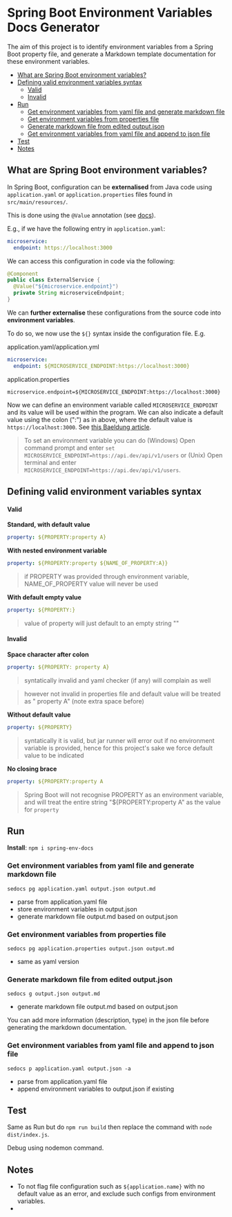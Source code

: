 # Spring Boot Environment Variables Docs Generator

The aim of this project is to identify environment variables from a Spring Boot property file, and generate a Markdown template documentation for these environment variables.

- [What are Spring Boot environment variables?](#what-are-spring-boot-environment-variables)
- [Defining valid environment variables syntax](#defining-valid-environment-variables-syntax)
    - [Valid](#valid)
    - [Invalid](#invalid)
- [Run](#run)
  - [Get environment variables from yaml file and generate markdown file](#get-environment-variables-from-yaml-file-and-generate-markdown-file)
  - [Get environment variables from properties file](#get-environment-variables-from-properties-file)
  - [Generate markdown file from edited output.json](#generate-markdown-file-from-edited-outputjson)
  - [Get environment variables from yaml file and append to json file](#get-environment-variables-from-yaml-file-and-append-to-json-file)
- [Test](#test)
- [Notes](#notes)


## What are Spring Boot environment variables?

In Spring Boot, configuration can be **externalised** from Java code using `application.yaml` or `application.properties` files found in `src/main/resources/`.

This is done using the `@Value` annotation (see [docs](https://docs.spring.io/spring-framework/reference/core/beans/annotation-config/value-annotations.html)).

E.g., if we have the following entry in `application.yaml`:

```yaml
microservice:
  endpoint: https://localhost:3000
```

We can access this configuration in code via the following:

```java
@Component
public class ExternalService {
  @Value("${microservice.endpoint}")
  private String microserviceEndpoint;
}
```

We can **further externalise** these configurations from the source code into **environment variables**.

To do so, we now use the `${}` syntax inside the configuration file. E.g.

application.yaml/application.yml
```yaml
microservice:
  endpoint: ${MICROSERVICE_ENDPOINT:https://localhost:3000}
```
application.properties
```properties
microservice.endpoint=${MICROSERVICE_ENDPOINT:https://localhost:3000}
```

Now we can define an environment variable called `MICROSERVICE_ENDPOINT` and its value will be used within the program. We can also indicate a default value using the colon (":") as in above, where the default value is `https://localhost:3000`. See [this Baeldung article](https://www.baeldung.com/spring-boot-properties-env-variables).

> To set an environment variable you can do (Windows) Open command prompt and enter `set MICROSERVICE_ENDPOINT=https://api.dev/api/v1/users` or (Unix) Open terminal and enter `MICROSERVICE_ENDPOINT=https://api.dev/api/v1/users`.

## Defining valid environment variables syntax

#### Valid

**Standard, with default value**
```yaml
property: ${PROPERTY:property A}
```

**With nested environment variable**
```yaml
property: ${PROPERTY:property ${NAME_OF_PROPERTY:A}}
```
> if PROPERTY was provided through environment variable, NAME_OF_PROPERTY value will never be used

**With default empty value**
```yaml
property: ${PROPERTY:}
```
> value of property will just default to an empty string ""

#### Invalid

**Space character after colon**
```yaml
property: ${PROPERTY: property A}
```
> syntatically invalid and yaml checker (if any) will complain as well

> however not invalid in properties file and default value will be treated as " property A" (note extra space before)

**Without default value**
```yaml
property: ${PROPERTY}
```
> syntatically it is valid, but jar runner will error out if no environment variable is provided, hence for this project's sake we force default value to be indicated

**No closing brace**
```yaml
property: ${PROPERTY:property A
```
> Spring Boot will not recognise PROPERTY as an environment variable, and will treat the entire string "${PROPERTY:property A" as the value for `property`

## Run

**Install**: `npm i spring-env-docs`

### Get environment variables from yaml file and generate markdown file

```
sedocs pg application.yaml output.json output.md
```

- parse from application.yaml file
- store environment variables in output.json
- generate markdown file output.md based on output.json

### Get environment variables from properties file

```
sedocs pg application.properties output.json output.md
```

- same as yaml version

### Generate markdown file from edited output.json

```
sedocs g output.json output.md
```

- generate markdown file output.md based on output.json

You can add more information (description, type) in the json file before generating the markdown documentation.

### Get environment variables from yaml file and append to json file

```
sedocs p application.yaml output.json -a
```

- parse from application.yaml file
- append environment variables to output.json if existing


## Test

Same as Run but do `npm run build` then replace the command with `node dist/index.js`.

Debug using nodemon command.

## Notes

- To not flag file configuration such as `${application.name}` with no default value as an error, and exclude such configs from environment variables.
- 